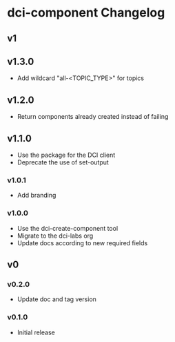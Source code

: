# dci-component Changelog

## v1

## v1.3.0

- Add wildcard "all-<TOPIC_TYPE>" for topics

## v1.2.0

- Return components already created instead of failing

## v1.1.0

- Use the package for the DCI client
- Deprecate the use of set-output

### v1.0.1

- Add branding

### v1.0.0

- Use the dci-create-component tool
- Migrate to the dci-labs org
- Update docs according to new required fields

## v0

### v0.2.0

- Update doc and tag version

### v0.1.0

- Initial release
